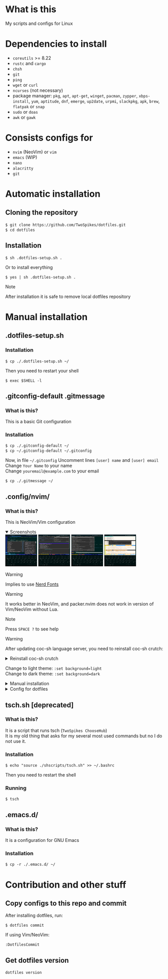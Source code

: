# What is this

My scripts and configs for Linux

# Dependencies to install

- `coreutils` >= 8.22
- `rustc` and `cargo`
- `chsh`
- `git`
- `ping`
- `wget` or `curl`
- `ncurses` (not necessary)
- package manager: `pkg`, `apt`, `apt-get`, `winget`, `pacman`, `zypper`, `xbps-install`, `yum`, `aptitude`, `dnf`, `emerge`, `up2date`, `urpmi`, `slackpkg`, `apk`, `brew`, `flatpak` or `snap`
- `sudo` or `doas`
- `awk` or `gawk`

# Consists configs for

- `nvim` (NeoVim) or `vim`
- `emacs` (WIP)
- `nano`
- `alacritty`
- `git`

# Automatic installation

## Cloning the repository

```console
$ git clone https://github.com/TwoSpikes/dotfiles.git
$ cd dotfiles
```

## Installation

```console
$ sh .dotfiles-setup.sh .
```

Or to install everything

```console
$ yes | sh .dotfiles-setup.sh .
```

> [!Note]
> After installation it is safe to remove local dotfiles repository

# Manual installation

## .dotfiles-setup.sh

### Installation

```console
$ cp ./.dotfiles-setup.sh ~/
```

Then you need to restart your shell

```console
$ exec $SHELL -l
```

## .gitconfig-default .gitmessage

### What is this?

This is a basic Git configuration

### Installation

```console
$ cp ./.gitconfig-default ~/
$ cp ~/.gitconfig-default ~/.gitconfig
```
Now, in file `~/.gitconfig`
Uncomment lines `[user] name` and `[user] email`\
Change `Your Name` to your name\
Change `youremail@example.com` to your email

```console
$ cp ./.gitmessage ~/
```

## .config/nvim/

### What is this?

This is NeoVim/Vim configuration

<details open><summary>
Screenshots
</summary>

<img src=.github/images/a4.jpg width=100px height=100px>
<img src=.github/images/Screenshot_2024-05-21-22-05-31-89_84d3000e3f4017145260f7618db1d683.jpg width=100px height=100px>
<img src=.github/images/a2.jpg width=100px height=100px>
<img src=.github/images/a1.jpg width=100px height=100px>

</details>

> [!Warning]
> Implies to use [Nerd Fonts](https://www.nerdfonts.com)

> [!Warning]
> It works better in NeoVim, and packer.nvim does not work in version of Vim/NeoVim without Lua.

> [!Note]
> Press `SPACE ?` to see help

> [!Warning]
> After updating coc-sh language server, you need to reinstall coc-sh crutch:

<details><summary>
Reinstall coc-sh crutch
</summary>

Run this:
```console
$ ONLY_SETUP_COC_SH_CRUTCH=true ./.dotfiles-setup.sh .
```

</details>

Change to light theme: `:set background=light` \
Change to dark theme: `:set background=dark`

<details><summary>
Manual installation
</summary>

### Installation

```console
$ cp -r ./.config/nvim/ ~/.config/
```

### Extra step for Vim

```console
$ echo "so ~/.config/nvim/init.vim" >> ~/.vimrc
```

</details>

<details><summary>
Config for dotfiles
</summary>

#### Where is it?

```console
$ mkdir -p ~/.config/dotfiles/vim/
$ vim ~/.config/dotfiles/vim/config.json
```

If you want to change default dotfiles config path:
```console
$ DOTFILES_VIM_CONFIG_PATH=your_path nvim
```

Like
```console
$ DOTFILES_VIM_CONFIG_PATH=~/dnsjajsbdn/vim/ nvim
```

#### Default config

> [!Note]
> Fields starting with `_comment` are comments

```json
{
"_comment_01":"Transparent background",
"_comment_02":"Values:",
"_comment_03":"    always - In dark and light theme",
"_comment_04":"    dark   - In dark theme",
"_comment_05":"    light  - In light theme",
"_comment_06":"    never  - Non-transparent",
	"use_transparent_bg": "dark",

"_comment_07":"Prevent setting up LSP if false",
"_comment_08":"Useful if it does not work",
	"setup_lsp": false,

"_comment_09":"light - light background",
"_comment_10":"dark  - dark background",
	"background": "dark",

"_comment_11":"Use italic style for text",
"_comment_12":"Useful to disable for terminals with bugged italic font (like Termux)",
	"use_italic_style": false,

"_comment_13":"Enable or disable highlighting for current column",
	"cursorcolumn": false,

"_comment_14":"Enable or disable highlighting for current line",
	"cursorline": true,

"_comment_15":"Enable or disable showing line numbers",
	"linenr": true,

"_comment_16":"Change the style of line numbers",
"_comment_17":"Aviable: absolute, relative",
	"linenr_style": true,

"_comment_18":"Change style of cursorline",
"_comment_19":"    dim       - Small fogging (default)",
"_comment_20":"    reverse   - Swap fg with bg",
"_comment_21":"    underline - Underline a line",
	"cursorline_style": "dim",

"_comment_22":"Open quickui menu on start",
	"open_menu_on_start": false,

"_comment_23":"Change quickui_border_style",
"_comment_24":"1 - Dashed, non-Unicode",
"_comment_25":"2 - Solid",
"_comment_26":"3 - Double outer border (default)",
	"quickui_border_style": "3",

"_comment_27":"Change quickui colorscheme",
"_comment_28":"Aviable: borland, gruvbox, solarized, papercol dark, papercol light",
"_comment_29":"See them at https://github.com/skywind3000/vim-quickui/blob/master/MANUAL.md",
	"quickui_color_scheme": "papercol dark",

"_comment_30":"Open ranger on start",
	"open_ranger_on_start": true,

"_comment_31":"Enable Github Copilot",
"_comment_32":"Useful to disable if you do not have a subscription to it",
	"use_github_copilot": false,

"_comment_33":"Confirm dialogue width (vim-quickui)",
"_comment_34":"Default: 30",
	"pad_amount_confirm_dialogue": 30,

"_comment_35":"Change cursor style",
"_comment_36":"Aviable styles:",
"_comment_37":"  block (default)   █",
"_comment_38":"  bar               ⎸",
"_comment_39":"  underline         _",
	"cursor_style": "block",

"_comment_40":"Show or do not show tabline",
"_comment_41":"  0     Do not show",
"_comment_42":"  1     Show if there is only one tab",
"_comment_43":"  2     Show always (default)",
	"showtabline": 2,

"_comment_44":"Path style of tab in tabline",
"_comment_45":"  name      Show only filename (default)",
"_comment_46":"  short     Short path (relative to cwd and $HOME)",
"_comment_47":"  shortdir  Short path, reduce dirnames to 1 symbol",
"_comment_48":"  full      Show full filepath",
	"tabline_path": "name",

"_comment_49":"Spacing between tabs in tabline",
"_comment_50":"  none         abCd",
"_comment_51":"  full          a  b █C█ d ",
"_comment_52":"  transition    a  b  C  d (default)",
"_comment_53":"  partial       a b█c█d ",
	"tabline_spacing": "transition",

"_comment_54":"Show modified symbol ● on modified files",
	"tabline_modified": true,

"_comment_55":"Show icons before filename in tabline",
"_comment_56":"NOTE: You will need Nerd font",
	"tabline_icons": true,

"_comment_60":"Use nvim-cmp instead of coc.nvim",
	"use_nvim_cmp": false,

"_comment_61":"Show random text at start in alpha-nvim",
	"enable_fortune": false,

"_comment_62":"Show icons in quickui dialogues",
	"quickui_icons": true,

"_comment_63":"Interface language",
"_comment_64":"Aviable: auto (default), english, russian)",
"_comment_65":"This option does not change system locale and Vim interface language",
	"language": "auto",

"_comment_end":"Ending field to not put comma every time"
}
```

</details>

## tsch.sh [deprecated]

### What is this?

It is a script that runs tsch (`TwoSpikes ChooseHub`)\
It is my old thing that asks for my several most used commands but no I do not use it.

### Installation

```console
$ echo "source ./shscripts/tsch.sh" >> ~/.bashrc
```

Then you need to restart the shell

### Running
```console
$ tsch
```

## .emacs.d/

### What is this?

It is a configuration for GNU Emacs

### Installation

```console
$ cp -r ./.emacs.d/ ~/
```

# Contribution and other stuff

## Copy configs to this repo and commit

After installing dotfiles, run:
```console
$ dotfiles commit
```

If using Vim/NeoVim:
```console
:DotfilesCommit
```

## Get dotfiles version

```console
dotfiles version
```
